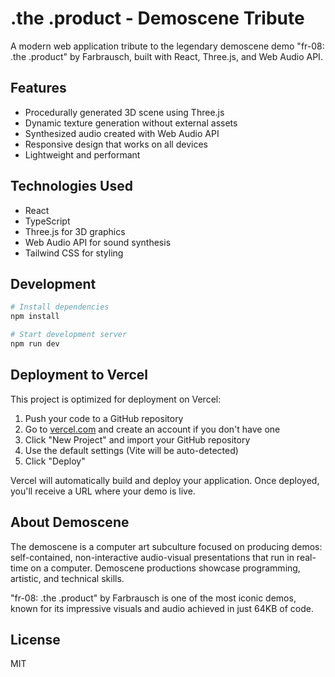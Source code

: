 # .the .product - Demoscene Tribute

A modern web application tribute to the legendary demoscene demo "fr-08: .the .product" by Farbrausch, built with React, Three.js, and Web Audio API.

## Features

- Procedurally generated 3D scene using Three.js
- Dynamic texture generation without external assets
- Synthesized audio created with Web Audio API
- Responsive design that works on all devices
- Lightweight and performant

## Technologies Used

- React
- TypeScript
- Three.js for 3D graphics
- Web Audio API for sound synthesis
- Tailwind CSS for styling

## Development

```bash
# Install dependencies
npm install

# Start development server
npm run dev
```

## Deployment to Vercel

This project is optimized for deployment on Vercel:

1. Push your code to a GitHub repository
2. Go to [vercel.com](https://vercel.com) and create an account if you don't have one
3. Click "New Project" and import your GitHub repository
4. Use the default settings (Vite will be auto-detected)
5. Click "Deploy"

Vercel will automatically build and deploy your application. Once deployed, you'll receive a URL where your demo is live.

## About Demoscene

The demoscene is a computer art subculture focused on producing demos: self-contained, non-interactive audio-visual presentations that run in real-time on a computer. Demoscene productions showcase programming, artistic, and technical skills.

"fr-08: .the .product" by Farbrausch is one of the most iconic demos, known for its impressive visuals and audio achieved in just 64KB of code.

## License

MIT